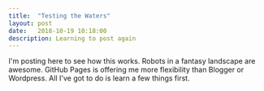 ```yaml
---
title:  "Testing the Waters"
layout: post
date:   2018-10-19 10:18:00
description: Learning to post again
---
```


I'm posting here to see how this works. Robots in a fantasy landscape are awesome. GitHub Pages is offering me more flexibility than Blogger or Wordpress. All I've got to do is learn a few things first.

[jekyll-gh]: https://github.com/mojombo/jekyll
[jekyll]:    http://jekyllrb.com
